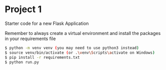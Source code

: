 # Project 1
Starter code for a new Flask Application

Remember to always create a virtual environment and install the packages in your requirements file

```bash
$ python -m venv venv (you may need to use python3 instead)
$ source venv/bin/activate (or .\venv\Scripts\activate on Windows)
$ pip install -r requirements.txt 
$ python run.py
```
